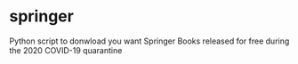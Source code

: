 # springer
Python script to donwload you want Springer Books released for free during the 2020 COVID-19 quarantine
